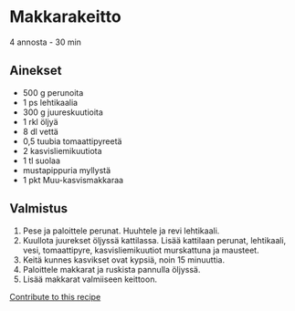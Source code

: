 # Makkarakeitto
4 annosta - 30 min

## Ainekset
- 500 g perunoita
- 1 ps lehtikaalia
- 300 g juureskuutioita
- 1 rkl öljyä
- 8 dl vettä
- 0,5 tuubia tomaattipyreetä
- 2 kasvisliemikuutiota
- 1 tl suolaa
- mustapippuria myllystä
- 1 pkt Muu-kasvismakkaraa

## Valmistus
1. Pese ja paloittele perunat. Huuhtele ja revi lehtikaali.
2. Kuullota juurekset öljyssä kattilassa. Lisää kattilaan perunat, lehtikaali, vesi, tomaattipyre, kasvisliemikuutiot murskattuna ja mausteet.
3. Keitä kunnes kasvikset ovat kypsiä, noin 15 minuuttia.
4. Paloittele makkarat ja ruskista pannulla öljyssä.
5. Lisää makkarat valmiiseen keittoon.


[Contribute to this recipe](https://github.com/sjaks/cookbook/edit/master/recipe/recipe/makkarakeitto.md)